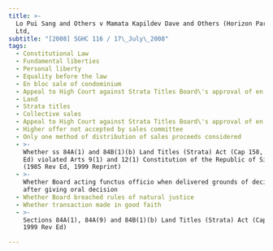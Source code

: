 ```yaml
---
title: >-
  Lo Pui Sang and Others v Mamata Kapildev Dave and Others (Horizon Partners Pte
  Ltd,
subtitle: "[2008] SGHC 116 / 17\_July\_2008"
tags:
  - Constitutional Law
  - Fundamental liberties
  - Personal liberty
  - Equality before the law
  - En bloc sale of condominium
  - Appeal to High Court against Strata Titles Board\'s approval of en bloc sale
  - Land
  - Strata titles
  - Collective sales
  - Appeal to High Court against Strata Titles Board\'s approval of en bloc sale
  - Higher offer not accepted by sales committee
  - Only one method of distribution of sales proceeds considered
  - >-
    Whether ss 84A(1) and 84B(1)(b) Land Titles (Strata) Act (Cap 158, 1999 Rev
    Ed) violated Arts 9(1) and 12(1) Constitution of the Republic of Singapore
    (1985 Rev Ed, 1999 Reprint)
  - >-
    Whether Board acting functus officio when delivered grounds of decision
    after giving oral decision
  - Whether Board breached rules of natural justice
  - Whether transaction made in good faith
  - >-
    Sections 84A(1), 84A(9) and 84B(1)(b) Land Titles (Strata) Act (Cap 158,
    1999 Rev Ed)

---
```



